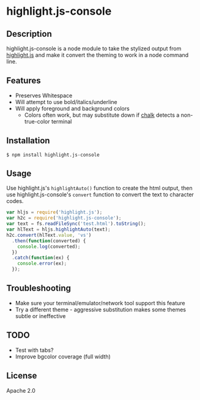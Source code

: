 
# highlight.js-console

## Description
highlight.js-console is a node module to take the stylized output from 
[highlight.js](https://highlightjs.org) and make it convert the theming
to work in a node command line.

## Features
* Preserves Whitespace
* Will attempt to use bold/italics/underline
* Will apply foreground and background colors
  * Colors often work, but may substitute down if [chalk](https://github.com/chalk/chalk) detects a non-true-color terminal


## Installation
```console
$ npm install highlight.js-console
```

## Usage
Use highlight.js's ```highlightAuto()``` function to create the html output, then use highlight.js-console's ```convert``` function to convert the text to character codes.

```js
var hljs = require('highlight.js');
var h2c = require('highlight.js-console'); 
var text = fs.readFileSync('test.html').toString();
var hlText = hljs.highlightAuto(text);
h2c.convert(hlText.value, 'vs')
  .then(function(converted) {
    console.log(converted);
  })
  .catch(function(ex) {
    console.error(ex);
  });
```

## Troubleshooting
* Make sure your terminal/emulator/network tool support this feature
* Try a different theme - aggressive substitution makes some themes subtle or ineffective

## TODO
* Test with tabs?
* Improve bgcolor coverage (full width)

## License
Apache 2.0
